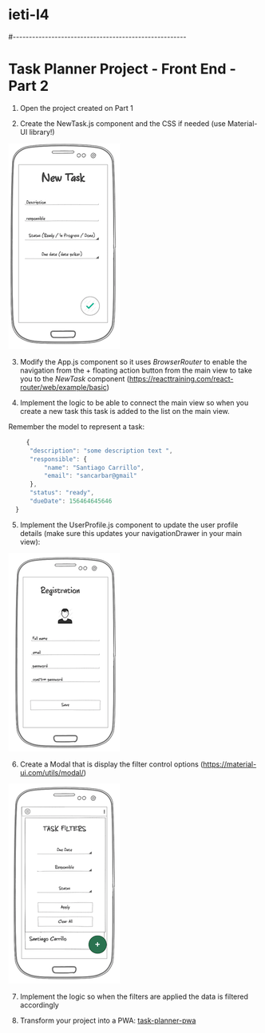 # ieti-l4

#------------------------------------------------------
# Task Planner Project - Front End - Part 2

1. Open the project created on Part 1

2. Create the NewTask.js component and the CSS if needed (use Material-UI library!)

![](images/new-task.png)

3. Modify the App.js component so it uses *BrowserRouter* to enable the navigation from the + floating action button from the main view to take you to the *NewTask* component (https://reacttraining.com/react-router/web/example/basic)

4. Implement the logic to be able to connect the main view so when you create a new task this task is added to the list on the main view.

Remember the model to represent a task:
  ```javascript
       {
    	"description": "some description text ",
    	"responsible": {
    		"name": "Santiago Carrillo",
    		"email": "sancarbar@gmail"
    	},
    	"status": "ready",
    	"dueDate": 156464645646
    }
```
5. Implement the UserProfile.js component to update the user profile details (make sure this updates your navigationDrawer in your main view):

![](images/update-profile.png)

6. Create a Modal that is display the filter control options (https://material-ui.com/utils/modal/)

![](images/add-filter.png)

7. Implement the logic so when the filters are applied the data is filtered accordingly

8. Transform your project into a PWA:  [task-planner-pwa](https://github.com/COSW-ECI/task-planner-pwa)

